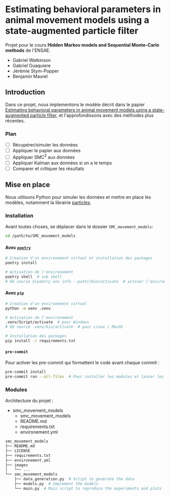 # Estimating behavioral parameters in animal movement models using a state-augmented particle filter

Projet pour le cours **Hidden Markov models and Sequential Monte-Carlo methods** de l'ENSAE.

* Gabriel Watkinson
* Gabriel Guaquiere
* Jérémie Stym-Popper
* Benjamin Maurel

## Introduction

Dans ce projet, nous implementons le modèle décrit dans le papier [Estimating behavioral parameters in animal movement models using a state-augmented particle filter](https://dalspace.library.dal.ca/bitstream/handle/10222/33464/Dowd_et_al-2011-Ecology.pdf), et l'approfondissons avec des méthodes plus récentes.

### Plan

* [ ] Récupérer/simuler les données
* [ ] Appliquer le papier aux données
* [ ] Appliquer SMC<sup>2</sup> aux données
* [ ] Appliquer Kalman aux données si on a le temps
* [ ] Comparer et critiquer les résultats

## Mise en place

Nous utilisons Python pour simuler les données et mettre en place les modèles, notamment la librairie [particles](https://github.com/nchopin/particles).

### Installation

Avant toutes choses, se déplacer dans le dossier `SMC_movement_models`:
```bash
cd /path/to/SMC_movement_models
```

#### Avec [`poetry`](https://python-poetry.org/)
```bash
# Creation d'un environement virtuel et installation des packages
poetry install

# Activation de l'environement
poetry shell  # sub shell
# OU source $(poetry env info --path)/bin/activate  # activer l'environement dans le shell actuel
```

#### Avec `pip`
```bash
# Creation d'un environement virtuel
python -m venv .venv

# Activation de l'environement
.venv/Script/activate  # pour Windows
# OU source .venv/bin/activate  # pour Linux / MacOS

# Installation des packages
pip install -r requirements.txt
```

#### `pre-commit`

Pour activer les pre-commit qui formattent le code avant chaque commit :
```bash
pre-commit install
pre-commit run --all-files  # Pour installer les modules et lancer les tests
```

### Modules

Architecture du projet :

* smc_movement_models
  * smc_movement_models
  * README.md
  * requirements.txt
  * environement.yml


```bash
smc_movement_models
├── README.md
├── LICENSE
├── requirements.txt
├── environement.yml
├── images
│   └── ...
└── smc_movement_models
    ├── data_generation.py  # Sctipt to generate the data
    ├── models.py  # Implement the models
    └── main.py  # Main script to reproduce the experiments and plots
```
